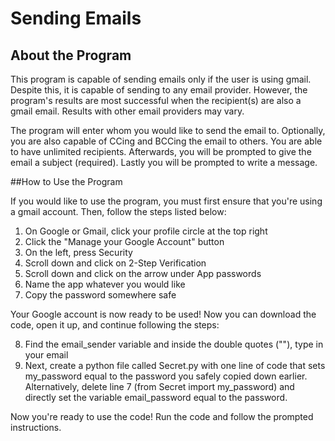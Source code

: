 # Sending Emails

## About the Program

This program is capable of sending emails only if the user is using gmail. Despite this, it is capable of sending to any email provider. However, the program's results are most successful when the recipient(s) are also a gmail email. Results with other email providers may vary.

The program will enter whom you would like to send the email to. Optionally, you are also capable of CCing and BCCing the email to others. You are able to have unlimited recipients. Afterwards, you will be prompted to give the email a subject (required). Lastly you will be prompted to write a message.

##How to Use the Program

If you would like to use the program, you must first ensure that you're using a gmail account. Then, follow the steps listed below:

1) On Google or Gmail, click your profile circle at the top right
2) Click the "Manage your Google Account" button
3) On the left, press Security
4) Scroll down and click on 2-Step Verification
5) Scroll down and click on the arrow under App passwords
6) Name the app whatever you would like
7) Copy the password somewhere safe

Your Google account is now ready to be used! Now you can download the code, open it up, and continue following the steps:

8) Find the email_sender variable and inside the double quotes (""), type in your email
9) Next, create a python file called Secret.py with one line of code that sets my_password equal to the password you safely copied down earlier. Alternatively, delete line 7 (from Secret import my_password) and directly set the variable email_password equal to the password.

Now you're ready to use the code! Run the code and follow the prompted instructions.
